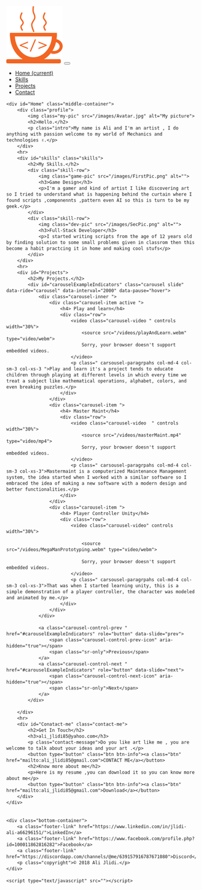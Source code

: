 <!DOCTYPE html>
<html lang="">

<head>
    <meta charset="utf-8">
    <title>Ali Jlidi</title>
    <meta name="author" content="Your Name">
    <meta name="description" content="Example description">
    <meta name="viewport" content="width=device-width, initial-scale=1.0">
    <link rel="stylesheet" href="styles.css">
    <meta name="description" content="Welcome to my portfolio My name is Ali Jlidi and I'am full-stack developer skilled in web developement and in the .NET framework , I can build web pages , manipulate data , create video games and desktop softwares" />
    <meta property="og:title" content="Ali Jlidi Developer" />
    <meta property="og:type" content="website" />
    <meta property="og:url" content="http://www.AliJlidiDeveloper.com" />
    <meta property="og:image" content="/images/favicon.png" />
    <link rel="icon" type="image/x-icon" href="/images/favicon.png" />
    <link href="https://fonts.googleapis.com/css?family=Merriweather|Montserrat|Sacramento&display=swap" rel="stylesheet">
    <link rel="stylesheet" href="https://stackpath.bootstrapcdn.com/bootstrap/4.4.1/css/bootstrap.min.css" integrity="sha384-Vkoo8x4CGsO3+Hhxv8T/Q5PaXtkKtu6ug5TOeNV6gBiFeWPGFN9MuhOf23Q9Ifjh" crossorigin="anonymous">
    <script src="https://code.jquery.com/jquery-3.4.1.slim.min.js" integrity="sha384-J6qa4849blE2+poT4WnyKhv5vZF5SrPo0iEjwBvKU7imGFAV0wwj1yYfoRSJoZ+n" crossorigin="anonymous"></script>
    <script src="https://cdn.jsdelivr.net/npm/popper.js@1.16.0/dist/umd/popper.min.js" integrity="sha384-Q6E9RHvbIyZFJoft+2mJbHaEWldlvI9IOYy5n3zV9zzTtmI3UksdQRVvoxMfooAo" crossorigin="anonymous"></script>
    <script src="https://stackpath.bootstrapcdn.com/bootstrap/4.4.1/js/bootstrap.min.js" integrity="sha384-wfSDF2E50Y2D1uUdj0O3uMBJnjuUD4Ih7YwaYd1iqfktj0Uod8GCExl3Og8ifwB6" crossorigin="anonymous"></script>
</head>

<body class="body">
    <nav class="navbar navbar-expand-lg  ">
        <a class="navbar-brand" href="#"><img class="nav-img" src="/images/favicon.png"></a>
        <button class="navbar-toggler navbar-light " type="button" data-toggle="collapse" data-target="#navbarNav" aria-controls="navbarNav" aria-expanded="false" aria-label="Toggle navigation">
            <span class="navbar-toggler-icon"></span>
        </button>
        <div class="collapse navbar-collapse" id="navbarNav">
            <ul class="navbar-nav">
                <li class="nav-item active">
                    <a class="nav-link" href="#Home">Home <span class="sr-only">(current)</span></a>
                </li>
                <li class="nav-item">
                    <a class="nav-link" href="#skills">Skills</a>
                </li>
                <li class="nav-item">
                    <a class="nav-link" href="#Projects">Projects</a>
                </li>
                <li class="nav-item">
                    <a class="nav-link " href="#Conatact-me">Contact</a>
                </li>
            </ul>
        </div>
    </nav>


    <div id="Home" class="middle-container">
        <div class="profile">
            <img class="my-pic" src="/images/Avatar.jpg" alt="My picture">
            <h2>Hello.</h2>
            <p class="intro">My name is Ali and I'm an artist , I do anything with passion welcome to my world of Mechanics and technologies ✌.</p>
        </div>
        <hr>
        <div id="skills" class="skills">
            <h2>My Skills.</h2>
            <div class="skill-row">
                <img class="game-pic" src="/images/FirstPic.png" alt="">
                <h3>Game Design</h3>
                <p>I'm a gamer and kind of artist I like discovering art so I tried to understand what is happening behind the curtain where I found scripts ,componennts ,pattern even AI so this is turn to be my geek.</p>
            </div>
            <div class="skill-row">
                <img class="dev-pic" src="/images/SecPic.png" alt="">
                <h3>Full-Stack Developer</h3>
                <p>I started writing scripts from the age of 12 years old by finding solution to some small problems given in classrom then this become a habit practcing it in home and making cool stufs</p>
            </div>
        </div>
        <hr>
        <div id="Projects">
            <h2>My Projects.</h2>
            <div id="carouselExampleIndicators" class="carousel slide" data-ride="carousel" data-interval="2000" data-pause="hover">
                <div class="carousel-inner ">
                    <div class="carousel-item active ">
                        <h4> Play and learn</h4>
                        <div class="row">
                            <video class="carousel-video " controls width="30%">
                                <source src="/videos/playAndLearn.webm" type="video/webm">
                                Sorry, your browser doesn't support embedded videos.
                            </video>
                            <p class=" carsousel-paragrpahs col-md-4 col-sm-3 col-xs-3 ">Play and learn it's a project tends to educate children through playing at different levels in which every time we treat a subject like mathematical operations, alphabet, colors, and even breaking puzzles.</p>
                        </div>
                    </div>
                    <div class="carousel-item ">
                        <h4> Master Maint</h4>
                        <div class="row">
                            <video class="carousel-video  " controls width="30%">
                                <source src="/videos/masterMaint.mp4" type="video/mp4">
                                Sorry, your browser doesn't support embedded videos.
                            </video>
                            <p class=" carsousel-paragrpahs col-md-4 col-sm-3 col-xs-3">Mastermaint is a computerized Maintenance Management system, the idea started when I worked with a similar software so I embraced the idea of making a new software with a modern design and better functionalities.</p>
                        </div>
                    </div>
                    <div class="carousel-item ">
                        <h4> Player Controller Unity</h4>
                        <div class="row">
                            <video class="carousel-video" controls width="30%">

                                <source src="/videos/MegaManPrototyping.webm" type="video/webm">

                                Sorry, your browser doesn't support embedded videos.
                            </video>
                            <p class=" carsousel-paragrpahs col-md-4 col-sm-3 col-xs-3">That was when I started learning unity, this is a simple demonstration of a player controller, the character was modeled and animated by me.</p>
                        </div>
                    </div>
                </div>

                <a class="carousel-control-prev " href="#carouselExampleIndicators" role="button" data-slide="prev">
                    <span class="carousel-control-prev-icon" aria-hidden="true"></span>
                    <span class="sr-only">Previous</span>
                </a>
                <a class="carousel-control-next " href="#carouselExampleIndicators" role="button" data-slide="next">
                    <span class="carousel-control-next-icon" aria-hidden="true"></span>
                    <span class="sr-only">Next</span>
                </a>
            </div>

        </div>
        <hr>
        <div id="Conatact-me" class="contact-me">
            <h2>Get In Touch</h2>
            <h3>ali_jlidi85@yahoo.com</h3>
            <p class="contact-message">Do you like art like me , you are welcome to talk about your ideas and your art .</p>
            <button type="button" class="btn btn-info"><a class="btn" href="mailto:ali_jlidi85@gmail.com">CONTACT ME</a></button>
            <h2>Know more about me</h2>
            <p>Here is my resume ,you can download it so you can know more about me</p>
            <button type="button" class="btn btn-info"><a class="btn" href="mailto:ali_jlidi85@gmail.com">Download</a></button>
        </div>
    </div>


    <div class="bottom-container">
        <a class="footer-link" href="https://www.linkedin.com/in/jlidi-ali-a66296151/">LinkedIn</a>
        <a class="footer-link" href="https://www.facebook.com/profile.php?id=100011862816282">Facebook</a>
        <a class="footer-link" href="https://discordapp.com/channels/@me/639157916787671080">Discord</a>
        <p class="copyright">© 2018 Ali Jlidi.</p>
    </div>

    <script type="text/javascript" src=""></script>
</body></html>
